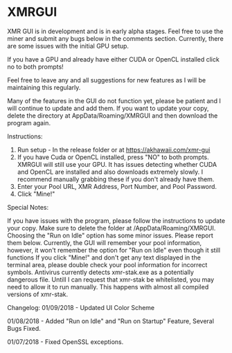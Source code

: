 # XMRGUI

XMR GUI is in development and is in early alpha stages. Feel free to use the miner and submit any bugs below in the comments section. Currently, there are some issues with the initial GPU setup. 

If you have a GPU and already have either CUDA or OpenCL installed click no to both prompts! 

Feel free to leave any and all suggestions for new features as I will be maintaining this regularly. 

Many of the features in the GUI do not function yet, please be patient and I will continue to update and add them.
If you want to update your copy, delete the directory at AppData/Roaming/XMRGUI and then download the program again.


Instructions:

1. Run setup - In the release folder or at https://akhawaii.com/xmr-gui
2. If you have Cuda or OpenCL installed, press "NO" to both prompts. XMRGUI will still use your GPU. It has issues detecting whether CUDA and OpenCL are installed and also downloads extremely slowly. I recommend manually grabbing these if you don't already have them.
3. Enter your Pool URL, XMR Address, Port Number, and Pool Password. 
4. Click "Mine!"


Special Notes:

If you have issues with the program, please follow the instructions to update your copy. Make sure to delete the folder at /AppData/Roaming/XMRGUI.
Choosing the "Run on Idle" option has some minor issues. Please report them below. Currently, the GUI will remember your pool information, however, it won't remember the option for "Run on Idle" even though it still functions
If you click "Mine!" and don't get any text displayed in the terminal area, please double check your pool information for incorrect symbols.
Antivirus currently detects xmr-stak.exe as a potentially dangerous file. Untill I can request that xmr-stak be whitelisted, you may need to allow it to run manually. This happens with almost all compiled versions of xmr-stak.


Changelog:
01/09/2018 - Updated UI Color Scheme

01/08/2018 - Added "Run on Idle" and "Run on Startup" Feature, Several Bugs Fixed. 

01/07/2018 - Fixed OpenSSL exceptions.
